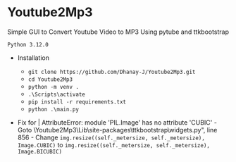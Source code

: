 # Youtube2Mp3
Simple GUI to Convert Youtube Video to MP3 Using pytube and ttkbootstrap

`Python 3.12.0`

- Installation
    - `git clone https://github.com/Dhanay-J/Youtube2Mp3.git`
    - `cd Youtube2Mp3`
    - `python -m venv .`
    - `.\Scripts\activate`
    - `pip install -r requirements.txt`
    - `python .\main.py`

- Fix for | AttributeError: module 'PIL.Image' has no attribute 'CUBIC'
      - Goto \Youtube2Mp3\Lib\site-packages\ttkbootstrap\widgets.py", line 856
      - Change `img.resize((self._metersize, self._metersize), Image.CUBIC)` to
          `img.resize((self._metersize, self._metersize), Image.BICUBIC)`

